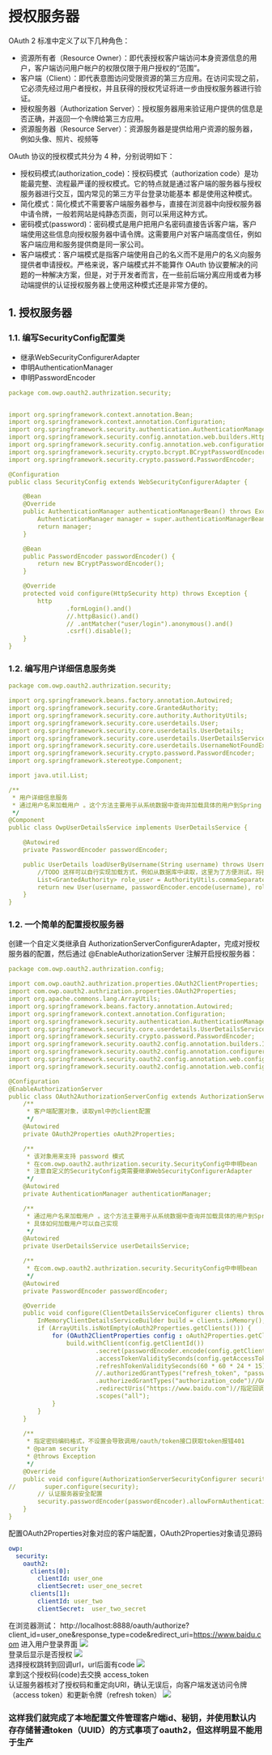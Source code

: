 # 授权服务器
OAuth 2 标准中定义了以下几种角色：  
* 资源所有者（Resource Owner）：即代表授权客户端访问本身资源信息的用户，客户端访问用户帐户的权限仅限于用户授权的“范围”。
* 客户端（Client）：即代表意图访问受限资源的第三方应用。在访问实现之前，它必须先经过用户者授权，并且获得的授权凭证将进一步由授权服务器进行验证。
* 授权服务器（Authorization Server）：授权服务器用来验证用户提供的信息是否正确，并返回一个令牌给第三方应用。
* 资源服务器（Resource Server）：资源服务器是提供给用户资源的服务器，例如头像、照片、视频等

OAuth 协议的授权模式共分为 4 种，分别说明如下：
* 授权码模式(authorization_code)：授权码模式（authorization code）是功能最完整、流程最严谨的授权模式。它的特点就是通过客户端的服务器与授权服务器进行交互，国内常见的第三方平台登录功能基本 都是使用这种模式。
* 简化模式：简化模式不需要客户端服务器参与，直接在浏览器中向授权服务器中请令牌，一般若网站是纯静态页面，则可以采用这种方式。
* 密码模式(password)：密码模式是用户把用户名密码直接告诉客户端，客户端使用这些信息向授权服务器中请令牌。这需要用户对客户端高度信任，例如客户端应用和服务提供商是同一家公司。
* 客户端模式：客户端模式是指客户端使用自己的名义而不是用户的名义向服务提供者申请授权。严格来说，客户端模式并不能算作 OAuth 协议要解决的问题的一种解决方案，但是，对于开发者而言，在一些前后端分离应用或者为移动端提供的认证授权服务器上使用这种模式还是非常方便的。

## 1. 授权服务器
### 1.1. 编写SecurityConfig配置类
* 继承WebSecurityConfigurerAdapter
* 申明AuthenticationManager
* 申明PasswordEncoder
```yaml
package com.owp.oauth2.authrization.security;


import org.springframework.context.annotation.Bean;
import org.springframework.context.annotation.Configuration;
import org.springframework.security.authentication.AuthenticationManager;
import org.springframework.security.config.annotation.web.builders.HttpSecurity;
import org.springframework.security.config.annotation.web.configuration.WebSecurityConfigurerAdapter;
import org.springframework.security.crypto.bcrypt.BCryptPasswordEncoder;
import org.springframework.security.crypto.password.PasswordEncoder;

@Configuration
public class SecurityConfig extends WebSecurityConfigurerAdapter {

    @Bean
    @Override
    public AuthenticationManager authenticationManagerBean() throws Exception {
        AuthenticationManager manager = super.authenticationManagerBean();
        return manager;
    }

    @Bean
    public PasswordEncoder passwordEncoder() {
        return new BCryptPasswordEncoder();
    }

    @Override
    protected void configure(HttpSecurity http) throws Exception {
        http
                .formLogin().and()
                //.httpBasic().and()
                // .antMatcher("user/login").anonymous().and()
                .csrf().disable();
    }
}
```
### 1.2. 编写用户详细信息服务类
```yaml
package com.owp.oauth2.authrization.security;

import org.springframework.beans.factory.annotation.Autowired;
import org.springframework.security.core.GrantedAuthority;
import org.springframework.security.core.authority.AuthorityUtils;
import org.springframework.security.core.userdetails.User;
import org.springframework.security.core.userdetails.UserDetails;
import org.springframework.security.core.userdetails.UserDetailsService;
import org.springframework.security.core.userdetails.UsernameNotFoundException;
import org.springframework.security.crypto.password.PasswordEncoder;
import org.springframework.stereotype.Component;

import java.util.List;

/**
 * 用户详细信息服务
 * 通过用户名来加载用户 。这个方法主要用于从系统数据中查询并加载具体的用户到Spring Security中
 */
@Component
public class OwpUserDetailsService implements UserDetailsService {

    @Autowired
    private PasswordEncoder passwordEncoder;

    public UserDetails loadUserByUsername(String username) throws UsernameNotFoundException {
        //TODO 这样可以自行实现加载方式，例如从数据库中读取，这里为了方便测试，将密码设置为和密码一样
        List<GrantedAuthority> role_user = AuthorityUtils.commaSeparatedStringToAuthorityList("ROLE_USER");
        return new User(username, passwordEncoder.encode(username), role_user);
    }
}
```

### 1.2. 一个简单的配置授权服务器
创建一个自定义类继承自 AuthorizationServerConfigurerAdapter，完成对授权服务器的配置，然后通过 @EnableAuthorizationServer 注解开启授权服务器：
```yaml
package com.owp.oauth2.authrization.config;

import com.owp.oauth2.authrization.properties.OAuth2ClientProperties;
import com.owp.oauth2.authrization.properties.OAuth2Properties;
import org.apache.commons.lang.ArrayUtils;
import org.springframework.beans.factory.annotation.Autowired;
import org.springframework.context.annotation.Configuration;
import org.springframework.security.authentication.AuthenticationManager;
import org.springframework.security.core.userdetails.UserDetailsService;
import org.springframework.security.crypto.password.PasswordEncoder;
import org.springframework.security.oauth2.config.annotation.builders.InMemoryClientDetailsServiceBuilder;
import org.springframework.security.oauth2.config.annotation.configurers.ClientDetailsServiceConfigurer;
import org.springframework.security.oauth2.config.annotation.web.configuration.AuthorizationServerConfigurerAdapter;
import org.springframework.security.oauth2.config.annotation.web.configuration.EnableAuthorizationServer;

@Configuration
@EnableAuthorizationServer
public class OAuth2AuthorizationServerConfig extends AuthorizationServerConfigurerAdapter {
    /**
     * 客户端配置对象，读取yml中的client配置
     */
    @Autowired
    private OAuth2Properties oAuth2Properties;

    /**
     * 该对象用来支持 password 模式
     * 在com.owp.oauth2.authrization.security.SecurityConfig中申明bean
     * 注意自定义的SecurityConfig类需要继承WebSecurityConfigurerAdapter
     */
    @Autowired
    private AuthenticationManager authenticationManager;

    /**
     * 通过用户名来加载用户 。这个方法主要用于从系统数据中查询并加载具体的用户到Spring Security中
     * 具体如何加载用户可以自己实现
     */
    @Autowired
    private UserDetailsService userDetailsService;

    /**
     * 在com.owp.oauth2.authrization.security.SecurityConfig中申明bean
     */
    @Autowired
    private PasswordEncoder passwordEncoder;

    @Override
    public void configure(ClientDetailsServiceConfigurer clients) throws Exception {
        InMemoryClientDetailsServiceBuilder build = clients.inMemory();
        if (ArrayUtils.isNotEmpty(oAuth2Properties.getClients())) {
            for (OAuth2ClientProperties config : oAuth2Properties.getClients()) {
                build.withClient(config.getClientId())
                        .secret(passwordEncoder.encode(config.getClientSecret()))
                        .accessTokenValiditySeconds(config.getAccessTokenValiditySeconds())
                        .refreshTokenValiditySeconds(60 * 60 * 24 * 15)
                        //.authorizedGrantTypes("refresh_token", "password", "authorization_code")//OAuth2支持的验证模式
                        .authorizedGrantTypes("authorization_code")//OAuth2支持的验证模式
                        .redirectUris("https://www.baidu.com")//指定回调URI，客户端提交请求时，必须保持一致
                        .scopes("all");
            }
        }
    }
    
    /**
     * 指定密码编码格式，不设置会导致调用/oauth/token接口获取token报错401
     * @param security
     * @throws Exception
     */
    @Override
    public void configure(AuthorizationServerSecurityConfigurer security) throws Exception {
//        super.configure(security);
        // 认证服务器安全配置
        security.passwordEncoder(passwordEncoder).allowFormAuthenticationForClients();
    }
}
```
配置OAuth2Properties对象对应的客户端配置，OAuth2Properties对象请见源码
```yaml
owp:
  security:
    oauth2:
      clients[0]:
        clientId: user_one
        clientSecret: user_one_secret
      clients[1]:
        clientId: user_two
        clientSecret:  user_two_secret
```
在浏览器测试：
http://localhost:8888/oauth/authorize?client_id=user_one&response_type=code&redirect_uri=https://www.baidu.com
进入用户登录界面
![](https://github.com/lk6678979/image/blob/master/oauth2-login-1.jpg)  
登录后显示是否授权
![](https://github.com/lk6678979/image/blob/master/oauth2-login-2.jpg)  
选择授权跳转到回调url，url后面有code
![](https://github.com/lk6678979/image/blob/master/oauth2-login-3.jpg)  
拿到这个授权码(code)去交换 access_token  
认证服务器核对了授权码和重定向URI，确认无误后，向客户端发送访问令牌（access token）和更新令牌（refresh token）
![](https://github.com/lk6678979/image/blob/master/oauth2-login-4.jpg)  
### 这样我们就完成了本地配置文件管理客户端id、秘钥，并使用默认内存存储普通token（UUID）的方式事项了oauth2，但这样明显不能用于生产